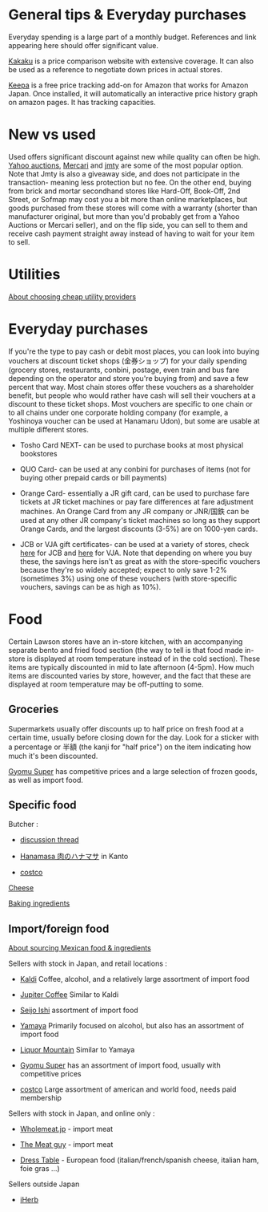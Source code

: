 # General tips & Everyday purchases

Everyday spending is a large part of a monthly budget. References and link appearing here should offer significant value.

[Kakaku](https://www.kakaku.com) is a price comparison website with extensive coverage. It can also be used as a reference to negotiate down prices in actual stores. 

[Keepa](https://keepa.com/) is a free price tracking add-on for Amazon that works for Amazon Japan. Once installed, it will automatically an interactive price history graph on amazon pages. It has tracking capacities.

# New vs used

Used offers significant discount against new while quality can often be high. [Yahoo auctions](https://auctions.yahoo.co.jp/), [Mercari](https://www.mercari.com/jp/) and [jmty](https://jmty.jp/) are some of the most popular option. Note that Jmty is also a giveaway side, and does not participate in the transaction- meaning less protection but no fee. On the other end, buying from brick and mortar secondhand stores like Hard-Off, Book-Off, 2nd Street, or Sofmap may cost you a bit more than online marketplaces, but goods purchased from these stores will come with a warranty (shorter than manufacturer original, but more than you'd probably get from a Yahoo Auctions or Mercari seller), and on the flip side, you can sell to them and receive cash payment straight away instead of having to wait for your item to sell.

# Utilities

[About choosing cheap utility providers](https://www.reddit.com/r/JapanFinance/comments/n5v2yj/electricity/)

# Everyday purchases

If you're the type to pay cash or debit most places, you can look into buying vouchers at discount ticket shops (金券ショップ) for your daily spending (grocery stores, restaurants, conbini, postage, even train and bus fare depending on the operator and store you're buying from) and save a few percent that way. Most chain stores offer these vouchers as a shareholder benefit, but people who would rather have cash will sell their vouchers at a discount to these ticket shops. Most vouchers are specific to one chain or to all chains under one corporate holding company (for example, a Yoshinoya voucher can be used at Hanamaru Udon), but some are usable at multiple different stores.

* Tosho Card NEXT- can be used to purchase books at most physical bookstores

* QUO Card- can be used at any conbini for purchases of items (not for buying other prepaid cards or bill payments)

* Orange Card- essentially a JR gift card, can be used to purchase fare tickets at JR ticket machines or pay fare differences at fare adjustment machines. An Orange Card from any JR company or JNR/国鉄 can be used at any other JR company's ticket machines so long as they support Orange Cards, and the largest discounts (3-5%) are on 1000-yen cards. 

* JCB or VJA gift certificates- can be used at a variety of stores, check [here](https://www.jcb.co.jp/voucher/gift-card/merchant.html) for JCB and [here](http://vjagiftcard.com/search/toriatsukai.php?mode=1) for VJA. Note that depending on where you buy these, the savings here isn't as great as with the store-specific vouchers because they're so widely accepted; expect to only save 1-2% (sometimes 3%) using one of these vouchers (with store-specific vouchers, savings can be as high as 10%). 

# Food

Certain Lawson stores have an in-store kitchen, with an accompanying separate bento and fried food section (the way to tell is that food made in-store is displayed at room temperature instead of in the cold section). These items are typically discounted in mid to late afternoon (4-5pm). How much items are discounted varies by store, however, and the fact that these are displayed at room temperature may be off-putting to some. 

## Groceries

Supermarkets usually offer discounts up to half price on fresh food at a certain time, usually before closing down for the day. Look for a sticker with a percentage or 半額 (the kanji for "half price") on the item indicating how much it's been discounted. 

[Gyomu Super](https://www.gyomusuper.jp/english/) has competitive prices and a large selection of frozen goods, as well as import food.

## Specific food

Butcher :

- [discussion thread](https://www.reddit.com/r/japanlife/comments/ae3pym/where_to_buy_large_cuts_of_beef/)

- [Hanamasa 肉のハナマサ](http://www.hanamasa.co.jp/shop/) in Kanto

- [costco](https://www.costco.co.jp/store-finder)

[Cheese](https://old.reddit.com/r/japanlife/comments/g4p3to/buying_good_cheese_online/)

[Baking ingredients](https://www.reddit.com/r/JapanFinance/comments/p6gaci/pension_exemption_for_uk_nationals/)


## Import/foreign food


[About sourcing Mexican food & ingredients](https://www.reddit.com/r/japanlife/comments/n1knym/where_to_buy_mexican_ingredients/)


Sellers with stock in Japan, and retail locations :

- [Kaldi](https://www.kaldi.co.jp/) Coffee, alcohol, and a relatively large assortment of import food

- [Jupiter Coffee](https://www.jupiter-coffee.com/) Similar to Kaldi

- [Seijo Ishi](https://www.seijoishii.com/) assortment of import food

- [Yamaya](https://www.yamaya.jp/) Primarily focused on alcohol, but also has an assortment of import food

- [Liquor Mountain](https://likaman.co.jp/global/eng/) Similar to Yamaya

- [Gyomu Super](https://www.gyomusuper.jp/english/) has an assortment of import food, usually with competitive prices

- [costco](https://www.costco.co.jp/store-finder) Large assortment of american and world food, needs paid membership

Sellers with stock in Japan, and  online only :

- [Wholemeat.jp](https://wholemeat.jp/) - import meat

- [The Meat guy](https://www.themeatguy.jp/) - import meat

- [Dress Table](https://www.rakuten.ne.jp/gold/hi-syokuzaishitu/) - European food (italian/french/spanish cheese, italian ham, foie gras ...)

Sellers outside Japan

- [iHerb](https://jp.iherb.com/)
